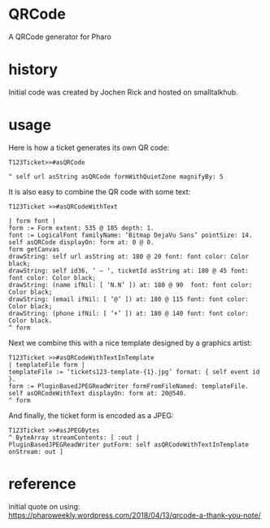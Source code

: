 # QRCode
A QRCode generator for Pharo

# history
Initial code was created by Jochen Rick and hosted on smalltalkhub.

# usage
Here is how a ticket generates its own QR code:
```smalltalk
T123Ticket>>#asQRCode

^ self url asString asQRCode formWithQuietZone magnifyBy: 5
```

It is also easy  to combine the QR code with some text:

```smalltalk
T123Ticket >>#asQRCodeWithText

| form font |
form := Form extent: 535 @ 185 depth: 1.
font := LogicalFont familyName: ‘Bitmap DejaVu Sans’ pointSize: 14.
self asQRCode displayOn: form at: 0 @ 0.
form getCanvas
drawString: self url asString at: 180 @ 20 font: font color: Color black;
drawString: self id36, ‘ – ‘, ticketId asString at: 180 @ 45 font: font color: Color black;
drawString: (name ifNil: [ ‘N.N’ ]) at: 180 @ 90  font: font color: Color black;
drawString: (email ifNil: [ ‘@’ ]) at: 180 @ 115 font: font color: Color black;
drawString: (phone ifNil: [ ‘+’ ]) at: 180 @ 140 font: font color: Color black.
^ form
```

Next we combine this with a nice template designed by a graphics artist:
```smalltalk
T123Ticket >>#asQRCodeWithTextInTemplate
| templateFile form |
templateFile := ‘tickets123-template-{1}.jpg’ format: { self event id }.
form := PluginBasedJPEGReadWriter formFromFileNamed: templateFile.
self asQRCodeWithText displayOn: form at: 20@540.
^ form

```

And finally, the ticket form is encoded as a JPEG:

```smalltalk
T123Ticket >>#asJPEGBytes
^ ByteArray streamContents: [ :out |
PluginBasedJPEGReadWriter putForm: self asQRCodeWithTextInTemplate onStream: out ]
```

# reference
initial quote on using: https://pharoweekly.wordpress.com/2018/04/13/qrcode-a-thank-you-note/


